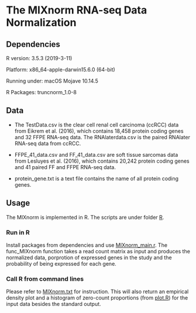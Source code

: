 # The MIXnorm RNA-seq Data Normalization

## Dependencies

R version: 3.5.3 (2019-3-11)

Platform: x86_64-apple-darwin15.6.0 (64-bit)

Running under: macOS Mojave 10.14.5

R Packages: truncnorm_1.0-8

## Data
* The TestData.csv is the clear cell renal cell carcinoma (ccRCC) data from  Eikrem et al. (2016), which contains 18,458 protein coding genes and 32 FFPE RNA-seq data. The RNAlaterdata.csv is the paired RNAlater RNA-seq data from ccRCC.

* FFPE_41_data.csv and FF_41_data.csv are soft tissue sarcomas data from Lesluyes et al. (2016), which contains 20,242 protein coding genes and 41 paired FF and FFPE RNA-seq data.

* protein_gene.txt is a text file contains the name of all protein coding genes.

## Usage
The MIXnorm is implemented in R. The scripts are under folder [R](https://github.com/S-YIN/MIXnorm/tree/create-R/R). 
### Run in R
Install packages from dependencies and use [MIXnorm_main.r](https://github.com/S-YIN/MIXnorm/blob/create-R/R/MIXnorm_main.R).  The func_MIXnorm function takes a read count matrix as input and produces the normalized data, porprotion of expressed genes in the study and the probability of being expressed for each gene.
### Call R from command lines
Please refer to [MIXnorm.txt](https://github.com/S-YIN/MIXnorm/blob/create-R/R/MIXnorm.txt) for instruction. This will also return an empirical density plot and a histogram of zero-count proportions (from [plot.R](https://github.com/S-YIN/MIXnorm/blob/create-R/R/plot.R)) for the input data besides the standard output.
